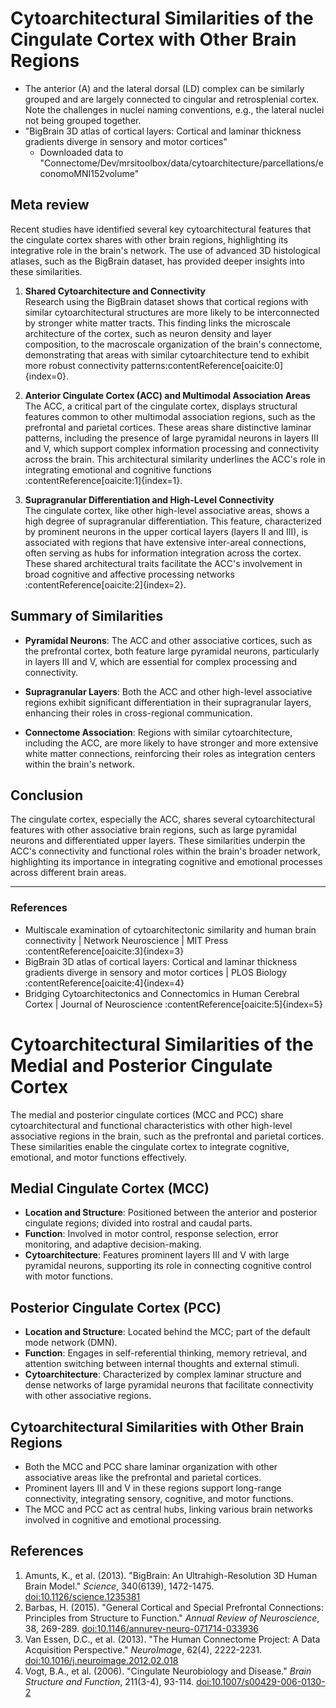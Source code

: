 # Cytoarchitectural Similarities of the Cingulate Cortex with Other Brain Regions


- The anterior (A) and the lateral dorsal (LD) complex can be similarly grouped and are largely connected to cingular
  and retrosplenial cortex. Note the challenges in nuclei naming conventions, e.g., the lateral nuclei not being grouped together.
- "BigBrain 3D atlas of cortical layers: Cortical and laminar thickness gradients diverge in sensory and motor cortices"
  - Downloaded data to "Connectome/Dev/mrsitoolbox/data/cytoarchitecture/parcellations/economoMNI152volume"

## Meta review

Recent studies have identified several key cytoarchitectural features that the cingulate cortex shares with other brain regions, highlighting its integrative role in the brain's network. The use of advanced 3D histological atlases, such as the BigBrain dataset, has provided deeper insights into these similarities.

1. **Shared Cytoarchitecture and Connectivity**  
   Research using the BigBrain dataset shows that cortical regions with similar cytoarchitectural structures are more likely to be interconnected by stronger white matter tracts. This finding links the microscale architecture of the cortex, such as neuron density and layer composition, to the macroscale organization of the brain's connectome, demonstrating that areas with similar cytoarchitecture tend to exhibit more robust connectivity patterns&#8203;:contentReference[oaicite:0]{index=0}.

2. **Anterior Cingulate Cortex (ACC) and Multimodal Association Areas**  
   The ACC, a critical part of the cingulate cortex, displays structural features common to other multimodal association regions, such as the prefrontal and parietal cortices. These areas share distinctive laminar patterns, including the presence of large pyramidal neurons in layers III and V, which support complex information processing and connectivity across the brain. This architectural similarity underlines the ACC's role in integrating emotional and cognitive functions&#8203;:contentReference[oaicite:1]{index=1}.

3. **Supragranular Differentiation and High-Level Connectivity**  
   The cingulate cortex, like other high-level associative areas, shows a high degree of supragranular differentiation. This feature, characterized by prominent neurons in the upper cortical layers (layers II and III), is associated with regions that have extensive inter-areal connections, often serving as hubs for information integration across the cortex. These shared architectural traits facilitate the ACC's involvement in broad cognitive and affective processing networks&#8203;:contentReference[oaicite:2]{index=2}.

## Summary of Similarities

- **Pyramidal Neurons**: The ACC and other associative cortices, such as the prefrontal cortex, both feature large pyramidal neurons, particularly in layers III and V, which are essential for complex processing and connectivity.
  
- **Supragranular Layers**: Both the ACC and other high-level associative regions exhibit significant differentiation in their supragranular layers, enhancing their roles in cross-regional communication.
  
- **Connectome Association**: Regions with similar cytoarchitecture, including the ACC, are more likely to have stronger and more extensive white matter connections, reinforcing their roles as integration centers within the brain's network.

## Conclusion

The cingulate cortex, especially the ACC, shares several cytoarchitectural features with other associative brain regions, such as large pyramidal neurons and differentiated upper layers. These similarities underpin the ACC's connectivity and functional roles within the brain's broader network, highlighting its importance in integrating cognitive and emotional processes across different brain areas.

---

### References

- Multiscale examination of cytoarchitectonic similarity and human brain connectivity | Network Neuroscience | MIT Press :contentReference[oaicite:3]{index=3}
- BigBrain 3D atlas of cortical layers: Cortical and laminar thickness gradients diverge in sensory and motor cortices | PLOS Biology :contentReference[oaicite:4]{index=4}
- Bridging Cytoarchitectonics and Connectomics in Human Cerebral Cortex | Journal of Neuroscience :contentReference[oaicite:5]{index=5}



# Cytoarchitectural Similarities of the Medial and Posterior Cingulate Cortex

The medial and posterior cingulate cortices (MCC and PCC) share cytoarchitectural and functional characteristics with other high-level associative regions in the brain, such as the prefrontal and parietal cortices. These similarities enable the cingulate cortex to integrate cognitive, emotional, and motor functions effectively.

## Medial Cingulate Cortex (MCC)
- **Location and Structure**: Positioned between the anterior and posterior cingulate regions; divided into rostral and caudal parts.
- **Function**: Involved in motor control, response selection, error monitoring, and adaptive decision-making.
- **Cytoarchitecture**: Features prominent layers III and V with large pyramidal neurons, supporting its role in connecting cognitive control with motor functions.

## Posterior Cingulate Cortex (PCC)
- **Location and Structure**: Located behind the MCC; part of the default mode network (DMN).
- **Function**: Engages in self-referential thinking, memory retrieval, and attention switching between internal thoughts and external stimuli.
- **Cytoarchitecture**: Characterized by complex laminar structure and dense networks of large pyramidal neurons that facilitate connectivity with other associative regions.

## Cytoarchitectural Similarities with Other Brain Regions
- Both the MCC and PCC share laminar organization with other associative areas like the prefrontal and parietal cortices.
- Prominent layers III and V in these regions support long-range connectivity, integrating sensory, cognitive, and motor functions.
- The MCC and PCC act as central hubs, linking various brain networks involved in cognitive and emotional processing.

## References
1. Amunts, K., et al. (2013). "BigBrain: An Ultrahigh-Resolution 3D Human Brain Model." *Science*, 340(6139), 1472-1475. [doi:10.1126/science.1235381](https://doi.org/10.1126/science.1235381)
2. Barbas, H. (2015). "General Cortical and Special Prefrontal Connections: Principles from Structure to Function." *Annual Review of Neuroscience*, 38, 269-289. [doi:10.1146/annurev-neuro-071714-033936](https://doi.org/10.1146/annurev-neuro-071714-033936)
3. Van Essen, D.C., et al. (2013). "The Human Connectome Project: A Data Acquisition Perspective." *NeuroImage*, 62(4), 2222-2231. [doi:10.1016/j.neuroimage.2012.02.018](https://doi.org/10.1016/j.neuroimage.2012.02.018)
4. Vogt, B.A., et al. (2006). "Cingulate Neurobiology and Disease." *Brain Structure and Function*, 211(3-4), 93-114. [doi:10.1007/s00429-006-0130-2](https://doi.org/10.1007/s00429-006-0130-2)

